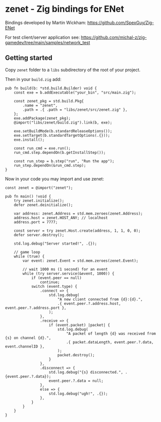 # zenet - Zig bindings for ENet

Bindings developed by Martin Wickham: https://github.com/SpexGuy/Zig-ENet

For test client/server application see: https://github.com/michal-z/zig-gamedev/tree/main/samples/network_test

## Getting started

Copy `zenet` folder to a `libs` subdirectory of the root of your project.

Then in your `build.zig` add:

```zig
pub fn build(b: *std.build.Builder) void {
    const exe = b.addExecutable("your_bin", "src/main.zig");

    const zenet_pkg = std.build.Pkg{
        .name = "zenet",
        .path = .{ .path = "libs/zenet/src/zenet.zig" },
    };
    exe.addPackage(zenet_pkg);
    @import("libs/zenet/build.zig").link(b, exe);

    exe.setBuildMode(b.standardReleaseOptions());
    exe.setTarget(b.standardTargetOptions(.{}));
    exe.install();

    const run_cmd = exe.run();
    run_cmd.step.dependOn(b.getInstallStep());

    const run_step = b.step("run", "Run the app");
    run_step.dependOn(&run_cmd.step);
}
```

Now in your code you may import and use zenet:

```zig
const zenet = @import("zenet");

pub fn main() !void {
    try zenet.initialize();
    defer zenet.deinitialize();

    var address: zenet.Address = std.mem.zeroes(zenet.Address);
    address.host = zenet.HOST_ANY; // localhost
    address.port = 7777;

    const server = try zenet.Host.create(address, 1, 1, 0, 0);
    defer server.destroy();

    std.log.debug("Server started!", .{});

    // game loop
    while (true) {
        var event: zenet.Event = std.mem.zeroes(zenet.Event);

        // wait 1000 ms (1 second) for an event
        while (try server.service(&event, 1000)) {
            if (event.peer == null)
                continue;
            switch (event.type) {
                .connect => {
                    std.log.debug(
                        "A new client connected from {d}:{d}.",
                        .{ event.peer.?.address.host, event.peer.?.address.port },
                    );
                },
                .receive => {
                    if (event.packet) |packet| {
                        std.log.debug(
                            "A packet of length {d} was received from {s} on channel {d}.",
                            .{ packet.dataLength, event.peer.?.data, event.channelID },
                        );
                        packet.destroy();
                    }
                },
                .disconnect => {
                    std.log.debug("{s} disconnected.", .{event.peer.?.data});
                    event.peer.?.data = null;
                },
                else => {
                    std.log.debug("ugh!", .{});
                },
            }
        }
    }
}
```
